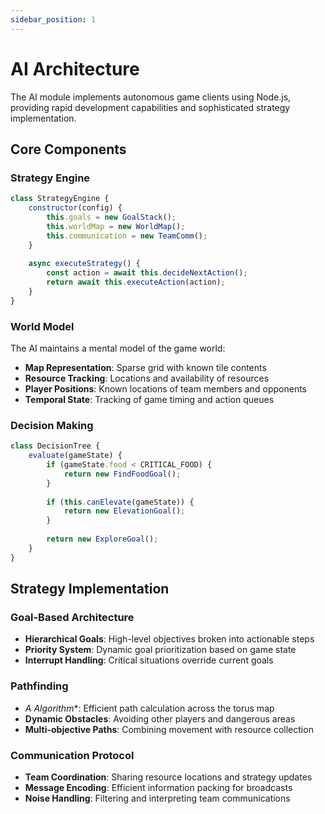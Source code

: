 ```yaml
---
sidebar_position: 1
---
```


# AI Architecture

The AI module implements autonomous game clients using Node.js, providing rapid development capabilities and sophisticated strategy implementation.

## Core Components

### Strategy Engine
```javascript
class StrategyEngine {
    constructor(config) {
        this.goals = new GoalStack();
        this.worldMap = new WorldMap();
        this.communication = new TeamComm();
    }
    
    async executeStrategy() {
        const action = await this.decideNextAction();
        return await this.executeAction(action);
    }
}
```

### World Model
The AI maintains a mental model of the game world:
- **Map Representation**: Sparse grid with known tile contents
- **Resource Tracking**: Locations and availability of resources
- **Player Positions**: Known locations of team members and opponents
- **Temporal State**: Tracking of game timing and action queues

### Decision Making
```javascript
class DecisionTree {
    evaluate(gameState) {
        if (gameState.food < CRITICAL_FOOD) {
            return new FindFoodGoal();
        }
        
        if (this.canElevate(gameState)) {
            return new ElevationGoal();
        }
        
        return new ExploreGoal();
    }
}
```

## Strategy Implementation

### Goal-Based Architecture
- **Hierarchical Goals**: High-level objectives broken into actionable steps
- **Priority System**: Dynamic goal prioritization based on game state
- **Interrupt Handling**: Critical situations override current goals

### Pathfinding
- **A* Algorithm**: Efficient path calculation across the torus map
- **Dynamic Obstacles**: Avoiding other players and dangerous areas
- **Multi-objective Paths**: Combining movement with resource collection

### Communication Protocol
- **Team Coordination**: Sharing resource locations and strategy updates
- **Message Encoding**: Efficient information packing for broadcasts
- **Noise Handling**: Filtering and interpreting team communications
